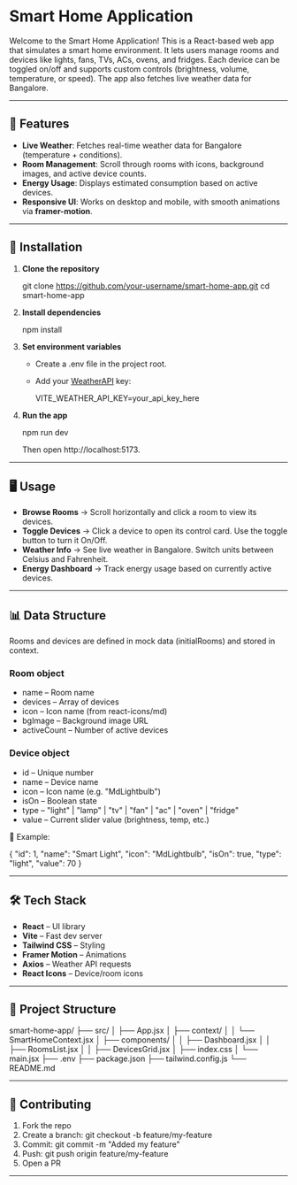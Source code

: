 # Smart Home Application

Welcome to the Smart Home Application! This is a React-based web app that simulates a smart home environment. It lets users manage rooms and devices like lights, fans, TVs, ACs, ovens, and fridges. Each device can be toggled on/off and supports custom controls (brightness, volume, temperature, or speed). The app also fetches live weather data for Bangalore.

---

## 🌟 Features

- **Live Weather**: Fetches real-time weather data for Bangalore (temperature + conditions).
- **Room Management**: Scroll through rooms with icons, background images, and active device counts.
- **Energy Usage**: Displays estimated consumption based on active devices.
- **Responsive UI**: Works on desktop and mobile, with smooth animations via **framer-motion**.

---

## 🚀 Installation

1. **Clone the repository**
   
   git clone https://github.com/your-username/smart-home-app.git
   cd smart-home-app


2. **Install dependencies**

   npm install
  

3. **Set environment variables**

   - Create a .env file in the project root.
   - Add your [WeatherAPI](https://www.weatherapi.com/) key:

     VITE_WEATHER_API_KEY=your_api_key_here


4. **Run the app**

   npm run dev

   Then open http://localhost:5173.

---

## 🖥️ Usage

- **Browse Rooms** → Scroll horizontally and click a room to view its devices.
- **Toggle Devices** → Click a device to open its control card. Use the toggle button to turn it On/Off.
- **Weather Info** → See live weather in Bangalore. Switch units between Celsius and Fahrenheit.
- **Energy Dashboard** → Track energy usage based on currently active devices.

---

## 📊 Data Structure

Rooms and devices are defined in mock data (initialRooms) and stored in context.

### Room object

- name – Room name
- devices – Array of devices
- icon – Icon name (from react-icons/md)
- bgImage – Background image URL
- activeCount – Number of active devices

### Device object

- id – Unique number
- name – Device name
- icon – Icon name (e.g. "MdLightbulb")
- isOn – Boolean state
- type – "light" | "lamp" | "tv" | "fan" | "ac" | "oven" | "fridge"
- value – Current slider value (brightness, temp, etc.)

📌 Example:

{
  "id": 1,
  "name": "Smart Light",
  "icon": "MdLightbulb",
  "isOn": true,
  "type": "light",
  "value": 70
}


---

## 🛠️ Tech Stack

- **React** – UI library
- **Vite** – Fast dev server
- **Tailwind CSS** – Styling
- **Framer Motion** – Animations
- **Axios** – Weather API requests
- **React Icons** – Device/room icons

---

## 📂 Project Structure

smart-home-app/
├── src/
│   ├── App.jsx
│   ├── context/
│   │   └── SmartHomeContext.jsx
│   ├── components/
│   │   ├── Dashboard.jsx
│   │   ├── RoomsList.jsx
│   │   ├── DevicesGrid.jsx
│   ├── index.css
│   └── main.jsx
├── .env
├── package.json
├── tailwind.config.js
└── README.md


---

## 🤝 Contributing

1. Fork the repo
2. Create a branch: git checkout -b feature/my-feature
3. Commit: git commit -m "Added my feature"
4. Push: git push origin feature/my-feature
5. Open a PR

---
